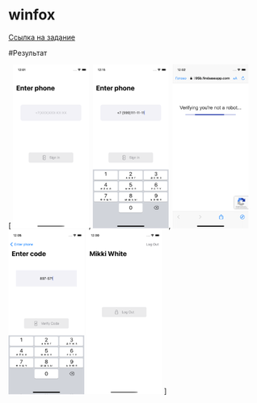 # winfox

[Ссылка на задание](https://docs.google.com/document/d/1dSmsKGN6zRW2TEk9t97BnQeTOcf8-gY_qTYGuOXEKbU/edit)

#Результат

[
<img src="https://github.com/MikkiWhiteDove/winfox/blob/main/Screens/PhoneNumber.png" width="150" hedth="300">,
<img src="https://github.com/MikkiWhiteDove/winfox/blob/main/Screens/WithPhoneWithBoard.png" width="150" hedth="300">,
<img src="https://github.com/MikkiWhiteDove/winfox/blob/main/Screens/Registration.png" width="150" hedth="300">
<img src="https://github.com/MikkiWhiteDove/winfox/blob/main/Screens/VerifyCode.png" width="150" hedth="300">
<img src="https://github.com/MikkiWhiteDove/winfox/blob/main/Screens/User.png" width="150" hedth="300">
]
